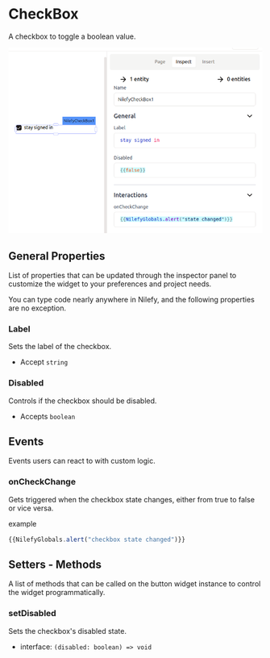 # CheckBox

A checkbox to toggle a boolean value.

![checkboxexample](./img/checkbox.png)

## General Properties

List of properties that can be updated through the inspector panel to customize the widget to your preferences and project needs.

You can type code nearly anywhere in Nilefy, and the following properties are no exception.

### Label

Sets the label of the checkbox.

- Accept `string`

### Disabled

Controls if the checkbox should be disabled.

- Accepts `boolean`

## Events

Events users can react to with custom logic.

### onCheckChange

Gets triggered when the checkbox state changes, either from true to false or vice versa.

example 

```ts
{{NilefyGlobals.alert("checkbox state changed")}}
```

## Setters - Methods

A list of methods that can be called on the button widget instance to control the widget programmatically.

### setDisabled 

Sets the checkbox's disabled state.

- interface: `(disabled: boolean) => void`
